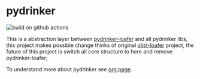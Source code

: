 # pydrinker

![build on github actions](https://github.com/pydrinker/pydrinker/actions/workflows/test.yml/badge.svg?branch=main)

This is a abstraction layer between [pydrinker-loafer](https://github.com/pydrinker/pydrinker-loafer) and all pydrinker libs, this project makes possible change thinks of original [olist-loafer](https://github.com/olist/olist-loafer) project, the future of this project is switch all core structure to here and remove pydrinker-loafer;

To understand more about pydrinker see [org page](https://github.com/pydrinker).
